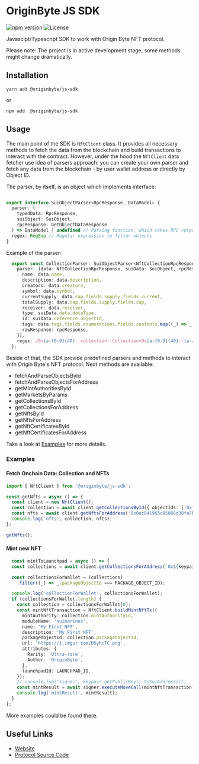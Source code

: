 # OriginByte JS SDK

[![npm version](https://badge.fury.io/js/@originbyte%2Fjs-sdk.svg)](https://badge.fury.io/js/@originbyte%2Fjs-sdk)
[![License](https://img.shields.io/badge/License-Apache_2.0-blue.svg)](https://opensource.org/licenses/Apache-2.0)

Javascipt/Typescript SDK to work with Origin Byte NFT protocol.

Please note: The project is in active development stage, some methods might change dramatically.

## Installation

```
yarn add @originbyte/js-sdk
```

or 

```
npm add  @originbyte/js-sdk
```

## Usage

The main point of the SDK is `NftClient` class. It provides all necessary methods to fetch the data from the blockchain and build transactions to interact with the contract. 
However, under the hood the `NftClient` data fetcher use idea of parsers approach: you can create your own parser and fetch any data from the blockchain - by user wallet address or directly by Object ID.

The parser, by itself, is an object which implements interface: 

```typescript

export interface SuiObjectParser<RpcResponse, DataModel> {
  parser: (
    typedData: RpcResponse,
    suiObject: SuiObject,
    rpcResponse: GetObjectDataResponse
  ) => DataModel | undefined // Parsing function, which takes RPC response and transform it into the plain JS object.
  regex: RegExp // Regular expression to filter objects
}

```
Example of the parser:

```typescript
  export const CollectionParser: SuiObjectParser<NftCollectionRpcResponse, NftCollection> = {
    parser: (data: NftCollectionRpcResponse, suiData: SuiObject, rpcResponse: GetObjectDataResponse) => ({
      name: data.name,
      description: data.description,
      creators: data.creators,
      symbol: data.symbol,
      currentSupply: data.cap.fields.supply.fields.current,
      totalSupply: data.cap.fields.supply.fields.cap,
      receiver: data.receiver,
      type: suiData.data.dataType,
      id: suiData.reference.objectId,
      tags: data.tags.fields.enumerations.fields.contents.map((_) => _.fields.value),
      rawResponse: rpcResponse,
    }),
    regex: /0x[a-f0-9]{40}::collection::Collection<0x[a-f0-9]{40}::[a-zA-Z]{1,}::[a-zA-Z]{1,}, 0x[a-f0-9]{40}::std_collection::StdMeta, 0x[a-f0-9]{40}::cap::[a-zA-Z]{1,}>/,
  };

```

Beside of that, the SDK provide predefined parsers and methods to interact with Origin Byte's NFT protocol. Next methods are available:

- fetchAndParseObjectsById
- fetchAndParseObjectsForAddress
- getMintAuthoritiesById
- getMarketsByParams
- getCollectionsById
- getCollectionsForAddress
- getNftsById
- getNftsForAddress
- getNftCertificatesById
- getNftCertificatesForAddress


Take a look at [Examples](#examples) for more details.


### Examples

#### Fetch Onchain Data: Collection and NFTs

```typescript
import { NftClient } from '@originbyte/js-sdk';

const getNfts = async () => {
  const client = new NftClient();
  const collection = await client.getCollectionsById({ objectIds: ['0xfc18b65338d4bb906018e5f73b586a57b777d46d'] });
  const nfts = await client.getNftsForAddress('0x0ec841965c95866d38fa7bcd09047f4e0dfa0ed9');
  console.log('nfts', collection, nfts);
};

getNfts();
```

#### Mint new NFT

```typescript
  const mintToLaunchpad = async () => {
  const collections = await client.getCollectionsForAddress(`0x${keypair.getPublicKey().toSuiAddress()}`);

  const collectionsForWallet = (collections)
    .filter((_) => _.packageObjectId === PACKAGE_OBJECT_ID);

  console.log('collectionForWallet', collectionsForWallet);
  if (collectionsForWallet.length) {
    const collection = collectionsForWallet[0];
    const mintNftTransaction = NftClient.buildMintNftTx({
      mintAuthority: collection.mintAuthorityId,
      moduleName: 'suimarines',
      name: 'My First NFT',
      description: 'My First NFT',
      packageObjectId: collection.packageObjectId,
      url: 'https://i.imgur.com/D5yhcTC.png',
      attributes: {
        Rarity: 'Ultra-rare',
        Author: 'OriginByte',
      },
      launchpadId: LAUNCHPAD_ID,
    });
    // console.log('signer', keypair.getPublicKey().toSuiAddress());
    const mintResult = await signer.executeMoveCall(mintNftTransaction);
    console.log('mintResult', mintResult);
  }
};
```

More examples could be found [there](https://github.com/Origin-Byte/originbyte-js-sdk/tree/main/examples).

## Useful Links

- [Website](https://originbyte.io)
- [Protocol Source Code](https://github.com/Origin-Byte/nft-protocol)